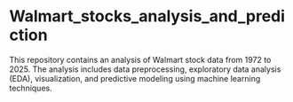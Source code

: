 # Walmart_stocks_analysis_and_prediction
This repository contains an analysis of Walmart stock data from 1972 to 2025. The analysis includes data preprocessing, exploratory data analysis (EDA), visualization, and predictive modeling using machine learning techniques.
